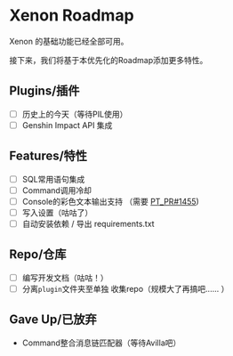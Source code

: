 # Xenon Roadmap

Xenon 的基础功能已经全部可用。

接下来，我们将基于本优先化的Roadmap添加更多特性。

## Plugins/插件
- [ ] 历史上的今天（等待PIL使用）
- [ ] Genshin Impact API 集成

## Features/特性
- [ ] SQL常用语句集成
- [ ] Command调用冷却
- [ ] Console的彩色文本输出支持 （需要 [PT_PR#1455](https://github.com/prompt-toolkit/python-prompt-toolkit/pull/1455))
- [ ] 写入设置（咕咕了）
- [ ] 自动安装依赖 / 导出 requirements.txt

## Repo/仓库
- [ ] 编写开发文档（咕咕！）
- [ ] 分离`plugin`文件夹至单独 收集repo（规模大了再搞吧...... ）

## Gave Up/已放弃
- Command整合消息链匹配器（等待Avilla吧）